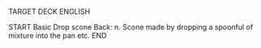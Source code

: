 TARGET DECK
ENGLISH

START
Basic
Drop scone
Back: n. Scone made by dropping a spoonful of mixture into the pan etc.
END
